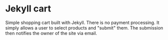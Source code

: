 # Jekyll cart
Simple shopping cart built with Jekyll. There is no payment processing. It simply allows a user to select products and "submit" them. The submission then notifies the owner of the site via email.
